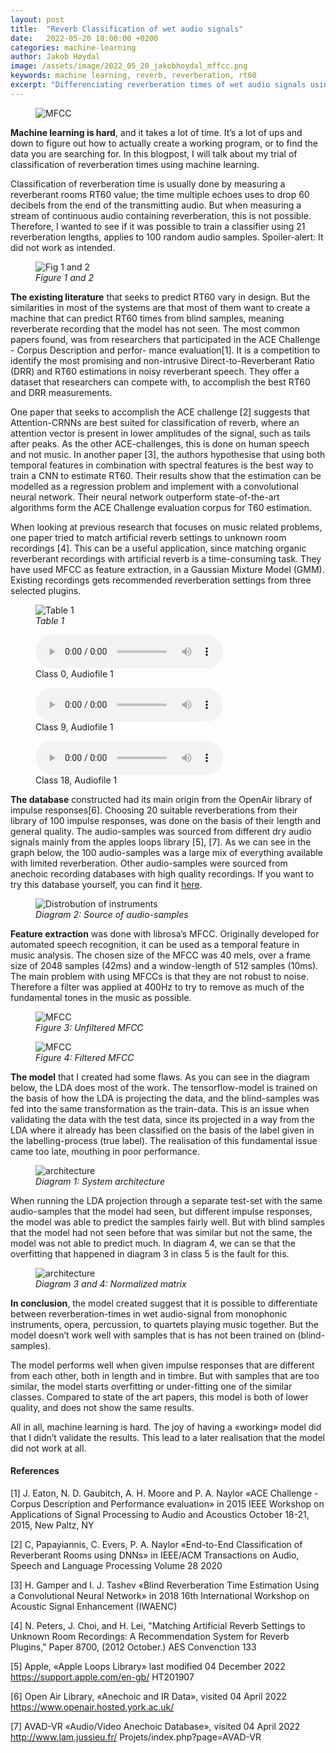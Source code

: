```yaml
---
layout: post
title:  "Reverb Classification of wet audio signals"
date:   2022-05-20 18:00:00 +0200
categories: machine-learning
author: Jakob Høydal
image: /assets/image/2022_05_20_jakobhoydal_mffcc.png
keywords: machine learning, reverb, reverberation, rt60
excerpt: "Differenciating reverberation times of wet audio signals using machine learning. "
---
```




<figure style="float: none">
   <img src="/assets/image/2022_05_20_jakobhoydal_mffcc.png" alt="MFCC " tite="" width="auto" />
</figure>

**Machine learning is hard**, and it takes a lot of time. It’s a lot of ups and down to figure out how to actually create a working program, or to find the data you are searching for. In this blogpost, I will talk about my trial of classification of reverberation times using machine learning.

Classification of reverberation time is usually done by measuring a reverberant rooms RT60 value; the time multiple echoes uses to drop 60 decibels from the end of the transmitting audio. But when measuring a stream of continuous audio containing reverberation, this is not possible. Therefore, I wanted to see if it was possible to train a classifier using 21 reverberation lengths, applies to 100 random audio samples. Spoiler-alert: It did not work as intended.



<figure style="float: none">
   <img src="/assets/image/2022_05_20_jakobhoydal_figure1_and2.png" alt="Fig 1 and 2 " tite="" width="auto" />
      <figcaption><i>Figure 1 and 2</i></figcaption>
</figure>


**The existing literature** that seeks to predict RT60 vary in design. But the similarities in most of the systems are that most of them want to create a machine that can predict RT60 times from blind samples, meaning reverberate recording that the model has not seen. The most common papers found, was from researchers that participated in the ACE Challenge - Corpus Description and perfor- mance evaluation[1]. It is a competition to identify the most promising and non-intrusive Direct-to-Reverberant Ratio (DRR) and RT60 estimations in noisy reverberant speech. They offer a dataset that researchers can compete with, to accomplish the best RT60 and DRR measurements.

One paper that seeks to accomplish the ACE challenge [2] suggests that Attention-CRNNs are best suited for classification of reverb, where an attention vector is present in lower amplitudes of the signal, such as tails after peaks. As the other ACE-challenges, this is done on human speech and not music. In another paper [3], the authors hypothesise that using both temporal features in combination with spectral features is the best way to train a CNN to estimate RT60. Their results show that the estimation can be modelled as a regression problem and implement with a convolutional neural network. Their neural network outperform state-of-the-art algorithms form the ACE Challenge evaluation corpus for T60 estimation.

When looking at previous research that focuses on music related problems, one paper tried to match artificial reverb settings to unknown room recordings [4]. This can be a useful application, since matching organic reverberant recordings with artificial reverb is a time-consuming task. They have used MFCC as feature extraction, in a Gaussian Mixture Model (GMM). Existing recordings gets recommended reverberation settings from three selected plugins.


<figure style="float: none">
   <img src="/assets/image/2022_05_20_jakobhoydal_table1.png" alt="Table 1 " tite="" width="auto" />
      <figcaption><i>Table 1</i></figcaption>
</figure>



<figure style="float: none">
  <audio controls>
    <source src="https://drive.google.com/uc?&id=1jF7R0l77jaM-gmLwRXVKNV7s47tat2JA" type="audio/mpeg">
    Output Audio File
  </audio>
  <figcaption>Class 0, Audiofile 1
</figcaption>
</figure>

<figure style="float: none">
  <audio controls>
    <source src="https://drive.google.com/uc?&id=1XJmsm_bbJfMKG9yl7LQcl96UOyMIVvXU" type="audio/mpeg">
    Output Audio File
  </audio>
  <figcaption>Class 9, Audiofile 1
</figcaption>
</figure>

<figure style="float: none">
  <audio controls>
    <source src="https://drive.google.com/uc?&id=1cKt-j2Lb7FlBk2MjPJl0Gs3RN3ZLrDtu" type="audio/mpeg">
    Output Audio File
  </audio>
  <figcaption>Class 18, Audiofile 1
</figcaption>
</figure>

**The database** constructed had its main origin from the OpenAir library of impulse responses[6]. Choosing 20 suitable reverberations from their library of 100 impulse responses, was done on the basis of their length and general quality. The audio-samples was sourced from different dry audio signals mainly from the apples loops library [5], [7]. As we can see in the graph below, the 100 audio-samples was a large mix of everything available with limited reverberation. Other audio-samples were sourced from anechoic recording databases with high quality recordings.
If you want to try this database yourself, you can find it [here](https://drive.google.com/file/d/1qyJaZ_OY3htooo7IpIdOdbxP2SnsUVgi/view?usp=sharing).



<figure style="float: none">
   <img src="/assets/image/2022_05_20_jakobhoydal_diagram2.png" alt="Distrobution of instruments " tite="" width="auto" />
      <figcaption><i>Diagram 2: Source of audio-samples</i></figcaption>
</figure>



**Feature extraction** was done with librosa’s MFCC. Originally developed for automated speech recognition, it can be used as a temporal feature in music analysis. The chosen size of the MFCC was 40 mels, over a frame size of 2048 samples (42ms) and a window-length of 512 samples (10ms). The main problem with using MFCCs is that they are not robust to noise. Therefore a filter was applied at 400Hz to try to remove as much of the fundamental tones in the music as possible.


<figure style="float: none">
   <img src="/assets/image/2022_05_20_jakobhoydal_figure3.png" alt="MFCC " tite="" width="auto" />
      <figcaption><i>Figure 3: Unfiltered MFCC</i></figcaption>
</figure>

<figure style="float: none">
   <img src="/assets/image/2022_05_20_jakobhoydal_figure4.png" alt="MFCC " tite="" width="auto" />
      <figcaption><i>Figure 4: Filtered MFCC</i></figcaption>
</figure>


**The model** that I created had some flaws. As you can see in the diagram below, the LDA does most of the work. The tensorflow-model is trained on the basis of how the LDA is projecting the data, and the blind-samples was fed into the same transformation as the train-data.  This is an issue when validating the data with the test data, since its projected in a way from the LDA where it already has been classified on the basis of the label given in the labelling-process (true label). The realisation of this fundamental issue came too late, mouthing in poor performance.

<figure style="float: none">
   <img src="/assets/image/2022_05_20_jakobhoydal_diagram1.png" alt="architecture " tite="" width="auto" />
      <figcaption><i>Diagram 1: System architecture</i></figcaption>
</figure>


When running the LDA projection through a separate test-set with the same audio-samples that the model had seen, but different impulse responses, the model was able to predict the samples fairly well. But with blind samples that the model had not seen before that was similar but not the same, the model was not able to predict much. In diagram 4, we can se that the overfitting that happened in diagram 3 in class 5 is the fault for this.

<figure style="float: none">
   <img src="/assets/image/2022_05_20_jakobhoydal_diagram_3and4.png" alt="architecture " tite="" width="auto" />
      <figcaption><i>Diagram 3 and 4: Normalized matrix </i></figcaption>
</figure>

**In conclusion**, the model created suggest that it is possible to differentiate between reverberation-times in wet audio-signal from monophonic instruments, opera, percussion, to quartets playing music together. But the model doesn’t work well with samples that is has not been trained on (blind-samples).

The model performs well when given impulse responses that are different from each other, both in length and in timbre. But with samples that are too similar, the model starts overfitting or under-fitting one of the similar classes. Compared to state of the art papers, this model is both of lower quality, and does not show the same results.

All in all, machine learning is hard. The joy of having a «working» model did that I didn’t validate the results. This lead to a later realisation that the model did not work at all.

#### References

[1] J. Eaton, N. D. Gaubitch, A. H. Moore and P. A. Naylor «ACE Challenge - Corpus Description and Performance evaluation» in 2015 IEEE Workshop on Applications of Signal Processing to Audio and Acoustics October 18-21, 2015, New Paltz, NY

[2] C, Papayiannis, C. Evers, P. A. Naylor «End-to-End Classification of Reverberant Rooms using DNNs» in IEEE/ACM Transactions on Audio, Speech and Language Processing Volume 28 2020

[3] H. Gamper and I. J. Tashev «Blind Reverberation Time Estimation Using a Convolutional Neural Network» in 2018 16th International Workshop on Acoustic Signal Enhancement (IWAENC)

[4] N. Peters, J. Choi, and H. Lei, "Matching Artificial Reverb Settings to Unknown Room Recordings: A Recommendation System for Reverb Plugins," Paper 8700, (2012 October.) AES Convenction 133

[5] Apple, «Apple Loops Library» last modified 04 December 2022 https://support.apple.com/en-gb/ HT201907

[6] Open Air Library, «Anechoic and IR Data», visited 04 April 2022 https://www.openair.hosted.york.ac.uk/

[7] AVAD-VR «Audio/Video Anechoic Database», visited 04 April 2022 http://www.lam.jussieu.fr/ Projets/index.php?page=AVAD-VR
